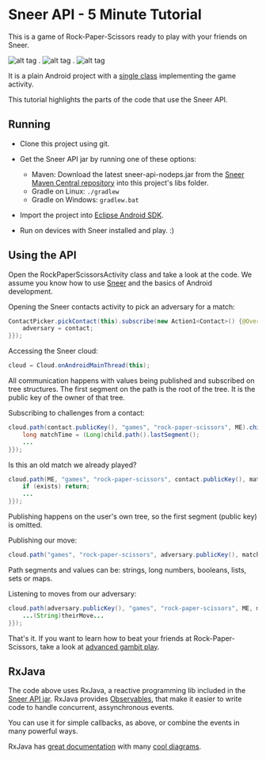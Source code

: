Sneer API - 5 Minute Tutorial
====

This is a game of Rock-Paper-Scissors ready to play with your friends on Sneer.

![alt tag](http://i.imgur.com/nBrPhhz.png) . ![alt tag](http://i.imgur.com/4ESnGSw.png) . ![alt tag](http://i.imgur.com/x7FQgFu.png)

It is a plain Android project with a [single class](https://github.com/felipebueno/rockpaperscissors/blob/master/src/sneerteam/tutorial/rockpaperscissors/RockPaperScissorsActivity.java) implementing the game activity.

This tutorial highlights the parts of the code that use the Sneer API.


Running
----

  - Clone this project using git.

  - Get the Sneer API jar by running one of these options:
    - Maven: Download the latest sneer-api-nodeps.jar from the [Sneer Maven Central repository](https://github.com/sneerteam/snapi/releases) into this project's libs folder. 
    - Gradle on Linux: ```./gradlew```
    - Gradle on Windows: ```gradlew.bat```

  - Import the project into [Eclipse Android SDK](http://developer.android.com/sdk/index.html).

  - Run on devices with Sneer installed and play. :)


Using the API
----

Open the RockPaperScissorsActivity class and take a look at the code. We assume you know how to use [Sneer](http://sneer.me) and the basics of Android development.

Opening the Sneer contacts activity to pick an adversary for a match:
```JAVA
ContactPicker.pickContact(this).subscribe(new Action1<Contact>() {@Override public void call(Contact contact) {
	adversary = contact;
}});
```

Accessing the Sneer cloud:
```JAVA
cloud = Cloud.onAndroidMainThread(this);
```

All communication happens with values being published and subscribed on tree structures. The first segment on the path is the root of the tree. It is the public key of the owner of that tree.

Subscribing to challenges from a contact:
```JAVA
cloud.path(contact.publicKey(), "games", "rock-paper-scissors", ME).children().subscribe(new Action1<PathEvent>() { @Override public void call(final PathEvent child) {
	long matchTime = (Long)child.path().lastSegment();
	...
}});
```

Is this an old match we already played?
```JAVA
cloud.path(ME, "games", "rock-paper-scissors", contact.publicKey(), matchTime).exists(1000, TimeUnit.MILLISECONDS).subscribe(new Action1<Boolean>() { @Override public void call(Boolean exists) {
	if (exists) return;
	...
}});
```

Publishing happens on the user's own tree, so the first segment (public key) is omitted.

Publishing our move:
```JAVA
cloud.path("games", "rock-paper-scissors", adversary.publicKey(), matchTime).pub("ROCK");
```

Path segments and values can be: strings, long numbers, booleans, lists, sets or maps. 

Listening to moves from our adversary:
```JAVA
cloud.path(adversary.publicKey(), "games", "rock-paper-scissors", ME, matchTime).value().subscribe(new Action1<Object>() { @Override public void call(Object theirMove) {
	...(String)theirMove...
}});
```

That's it. If you want to learn how to beat your friends at Rock-Paper-Scissors, take a look at [advanced gambit play](http://www.worldrps.com/gambit-play).

RxJava
----

The code above uses RxJava, a reactive programming lib included in the [Sneer API jar](#). RxJava provides [Observables](https://github.com/Netflix/RxJava/wiki/Observable), that make it easier to write code to handle concurrent, assynchronous events.

You can use it for simple callbacks, as above, or combine the events in many powerful ways.

RxJava has [great documentation](https://github.com/Netflix/RxJava/wiki/Observable) with many [cool diagrams](https://github.com/Netflix/RxJava/wiki/Combining-Observables#merge).
